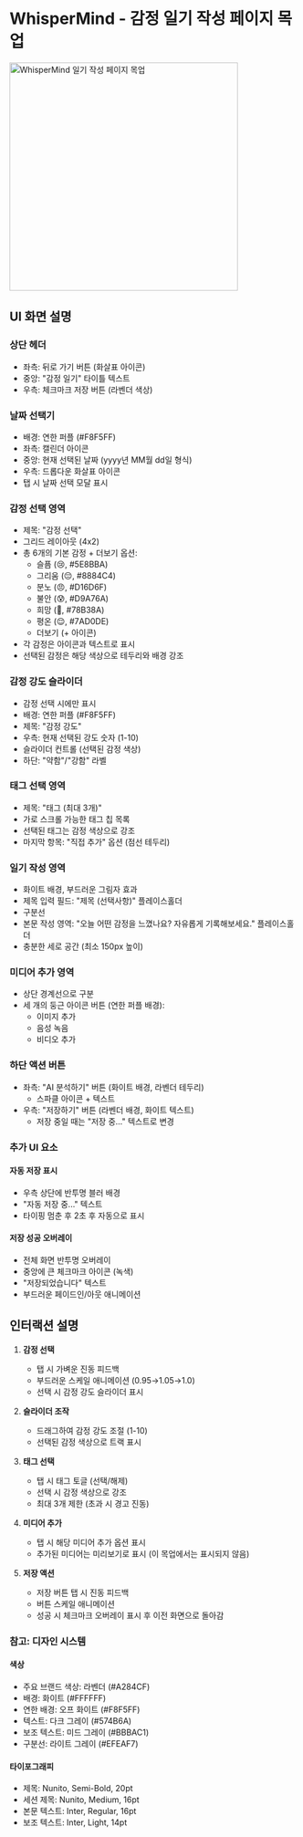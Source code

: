 # WhisperMind - 감정 일기 작성 페이지 목업

<img src="https://placeholder-for-mockup-image.png" alt="WhisperMind 일기 작성 페이지 목업" width="400">

## UI 화면 설명

### 상단 헤더
- 좌측: 뒤로 가기 버튼 (화살표 아이콘)
- 중앙: "감정 일기" 타이틀 텍스트
- 우측: 체크마크 저장 버튼 (라벤더 색상)

### 날짜 선택기
- 배경: 연한 퍼플 (#F8F5FF)
- 좌측: 캘린더 아이콘
- 중앙: 현재 선택된 날짜 (yyyy년 MM월 dd일 형식)
- 우측: 드롭다운 화살표 아이콘
- 탭 시 날짜 선택 모달 표시

### 감정 선택 영역
- 제목: "감정 선택"
- 그리드 레이아웃 (4x2)
- 총 6개의 기본 감정 + 더보기 옵션:
  - 슬픔 (😢, #5E8BBA)
  - 그리움 (😔, #8884C4)
  - 분노 (😠, #D16D6F)
  - 불안 (😰, #D9A76A)
  - 희망 (🌱, #78B38A)
  - 평온 (😌, #7AD0DE)
  - 더보기 (+ 아이콘)
- 각 감정은 아이콘과 텍스트로 표시
- 선택된 감정은 해당 색상으로 테두리와 배경 강조

### 감정 강도 슬라이더
- 감정 선택 시에만 표시
- 배경: 연한 퍼플 (#F8F5FF)
- 제목: "감정 강도"
- 우측: 현재 선택된 강도 숫자 (1-10)
- 슬라이더 컨트롤 (선택된 감정 색상)
- 하단: "약함"/"강함" 라벨

### 태그 선택 영역
- 제목: "태그 (최대 3개)"
- 가로 스크롤 가능한 태그 칩 목록
- 선택된 태그는 감정 색상으로 강조
- 마지막 항목: "직접 추가" 옵션 (점선 테두리)

### 일기 작성 영역
- 화이트 배경, 부드러운 그림자 효과
- 제목 입력 필드: "제목 (선택사항)" 플레이스홀더
- 구분선
- 본문 작성 영역: "오늘 어떤 감정을 느꼈나요? 자유롭게 기록해보세요." 플레이스홀더
- 충분한 세로 공간 (최소 150px 높이)

### 미디어 추가 영역
- 상단 경계선으로 구분
- 세 개의 둥근 아이콘 버튼 (연한 퍼플 배경):
  - 이미지 추가
  - 음성 녹음
  - 비디오 추가

### 하단 액션 버튼
- 좌측: "AI 분석하기" 버튼 (화이트 배경, 라벤더 테두리)
  - 스파클 아이콘 + 텍스트
- 우측: "저장하기" 버튼 (라벤더 배경, 화이트 텍스트)
  - 저장 중일 때는 "저장 중..." 텍스트로 변경

### 추가 UI 요소

#### 자동 저장 표시
- 우측 상단에 반투명 블러 배경
- "자동 저장 중..." 텍스트
- 타이핑 멈춘 후 2초 후 자동으로 표시

#### 저장 성공 오버레이
- 전체 화면 반투명 오버레이
- 중앙에 큰 체크마크 아이콘 (녹색)
- "저장되었습니다" 텍스트
- 부드러운 페이드인/아웃 애니메이션

## 인터랙션 설명

1. **감정 선택**
   - 탭 시 가벼운 진동 피드백
   - 부드러운 스케일 애니메이션 (0.95→1.05→1.0)
   - 선택 시 감정 강도 슬라이더 표시

2. **슬라이더 조작**
   - 드래그하여 감정 강도 조절 (1-10)
   - 선택된 감정 색상으로 트랙 표시

3. **태그 선택**
   - 탭 시 태그 토글 (선택/해제)
   - 선택 시 감정 색상으로 강조
   - 최대 3개 제한 (초과 시 경고 진동)

4. **미디어 추가**
   - 탭 시 해당 미디어 추가 옵션 표시
   - 추가된 미디어는 미리보기로 표시 (이 목업에서는 표시되지 않음)

5. **저장 액션**
   - 저장 버튼 탭 시 진동 피드백
   - 버튼 스케일 애니메이션
   - 성공 시 체크마크 오버레이 표시 후 이전 화면으로 돌아감

### 참고: 디자인 시스템

#### 색상
- 주요 브랜드 색상: 라벤더 (#A284CF)
- 배경: 화이트 (#FFFFFF)
- 연한 배경: 오프 화이트 (#F8F5FF)
- 텍스트: 다크 그레이 (#574B6A)
- 보조 텍스트: 미드 그레이 (#BBBAC1)
- 구분선: 라이트 그레이 (#EFEAF7)

#### 타이포그래피
- 제목: Nunito, Semi-Bold, 20pt
- 세션 제목: Nunito, Medium, 16pt
- 본문 텍스트: Inter, Regular, 16pt
- 보조 텍스트: Inter, Light, 14pt 